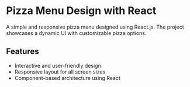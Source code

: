 # Pizza Menu Design with React  

A simple and responsive pizza menu designed using React.js. The project showcases a dynamic UI with customizable pizza options.  

## Features  
- Interactive and user-friendly design  
- Responsive layout for all screen sizes  
- Component-based architecture using React  

